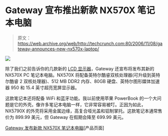 # Gateway 宣布推出新款 NX570X 笔记本电脑

> 原文：<https://web.archive.org/web/http://techcrunch.com:80/2006/11/08/gateway-announces-new-nx570x-laptop/>

![](img/63e30045aa46bf7f93437407d18e2f65.png)

除了我们之前告诉你的几款新的 [LCD 显示器](https://web.archive.org/web/20141012175243/http://crunchgear.com/2006/11/08/gateway-announces-22-inch-and-24-inch-hd-widescreen-lcd/)，Gateway 还宣布将发布其新的 NX570X PC 笔记本电脑。NX570X 将配备英特尔酷睿双核处理器(可升级到英特尔酷睿 2 双核处理器)、512 MB DDR2 内存、80GB 硬盘、英特尔图形媒体加速器 950 和 15.4 英寸超亮宽屏显示器。

这款笔记本还将配备 WiFi 和蓝牙功能。我以前使用苹果 PowerBook 的一个大问题是它的外壳。像许多笔记本电脑一样，它非常容易被叮。正因为如此，NX5790X 的外壳将采用金属边缘，高复合哑光盖和铝制掌托。这款笔记本通常售价为 899.99 美元，但 Gateway 在假期会降至 699.99 美元。

[Gateway 发布新款 NX570X 笔记本电脑](https://web.archive.org/web/20141012175243/http://news.bbc.co.uk/2/hi/technology/6120272.stm)[产品页面]
